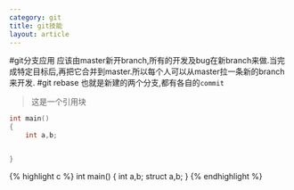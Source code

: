 ```yaml
---
category: git
title: git技能
layout: article
---
```

#git分支应用
应该由master新开branch,所有的开发及bug在新branch来做.当完成特定目标后,再把它合并到master.所以每个人可以从master拉一条新的branch来开发.
#git rebase
也就是新建的两个分支,都有各自的`commit`
>这是一个引用块

```c
int main()
{
	int a,b;


}
```
{% highlight c %}
int main()
{
	int a,b;
	struct a,b;
}
{% endhighlight %}

